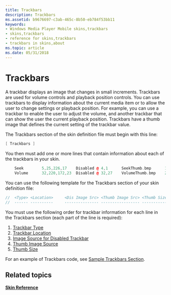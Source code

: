 ```yaml
---
title: Trackbars
description: Trackbars
ms.assetid: b9676697-c3ab-465c-8b50-eb784f53bb11
keywords:
- Windows Media Player Mobile skins,trackbars
- skins,trackbars
- reference for skins,trackbars
- trackbars in skins,about
ms.topic: article
ms.date: 05/31/2018
---
```


# Trackbars

A trackbar displays an image that changes in small increments. Trackbars are used for volume controls and playback position controls. You can use trackbars to display information about the current media item or to allow the user to change settings or playback position. For example, you can use a trackbar to enable the user to adjust the volume, and another trackbar that can show the user the current playback position. Trackbars have a thumb image that defines the current setting of the trackbar value.

The Trackbars section of the skin definition file must begin with this line:


```C++
[ Trackbars ]

```



You then must add one or more lines that contain information about each of the trackbars in your skin.


```C++
    Seek        5,25,226,17    Disabled @ 4,1      SeekThumb.bmp      18,17
    Volume      32,220,172,23  Disabled @ 32,27    VolumeThumb.bmp    23,22

```



You can use the following template for the Trackbars section of your skin definition file:


```C++
//  <Type> <Location>     <Dis Image Src> <Thumb Image Src> <Thumb Size>
//  ------ ----------     --------------- ----------------- ------------

```



You must use the following order for trackbar information for each line in the Trackbars section (each part of the line is required):

1.  [Trackbar Type](trackbar-type.md)
2.  [Trackbar Location](trackbar-location.md)
3.  [Image Source for Disabled Trackbar](image-source-for-disabled-trackbar.md)
4.  [Thumb Image Source](thumb-image-source.md)
5.  [Thumb Size](thumb-size.md)

For an example of Trackbars code, see [Sample Trackbars Section](sample-trackbars-section.md).

## Related topics

<dl> <dt>

[**Skin Reference**](skin-reference.md)
</dt> </dl>

 

 




